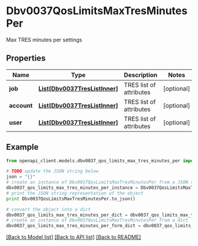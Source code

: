 # Dbv0037QosLimitsMaxTresMinutesPer

Max TRES minutes per settings

## Properties
Name | Type | Description | Notes
------------ | ------------- | ------------- | -------------
**job** | [**List[Dbv0037TresListInner]**](Dbv0037TresListInner.md) | TRES list of attributes | [optional] 
**account** | [**List[Dbv0037TresListInner]**](Dbv0037TresListInner.md) | TRES list of attributes | [optional] 
**user** | [**List[Dbv0037TresListInner]**](Dbv0037TresListInner.md) | TRES list of attributes | [optional] 

## Example

```python
from openapi_client.models.dbv0037_qos_limits_max_tres_minutes_per import Dbv0037QosLimitsMaxTresMinutesPer

# TODO update the JSON string below
json = "{}"
# create an instance of Dbv0037QosLimitsMaxTresMinutesPer from a JSON string
dbv0037_qos_limits_max_tres_minutes_per_instance = Dbv0037QosLimitsMaxTresMinutesPer.from_json(json)
# print the JSON string representation of the object
print Dbv0037QosLimitsMaxTresMinutesPer.to_json()

# convert the object into a dict
dbv0037_qos_limits_max_tres_minutes_per_dict = dbv0037_qos_limits_max_tres_minutes_per_instance.to_dict()
# create an instance of Dbv0037QosLimitsMaxTresMinutesPer from a dict
dbv0037_qos_limits_max_tres_minutes_per_form_dict = dbv0037_qos_limits_max_tres_minutes_per.from_dict(dbv0037_qos_limits_max_tres_minutes_per_dict)
```
[[Back to Model list]](../README.md#documentation-for-models) [[Back to API list]](../README.md#documentation-for-api-endpoints) [[Back to README]](../README.md)


